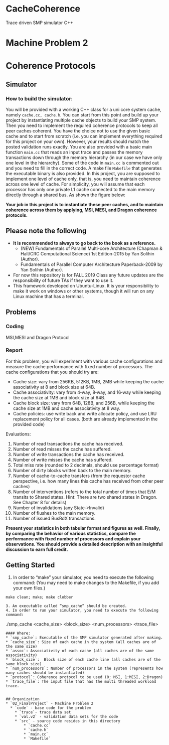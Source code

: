 # CacheCoherence
Trace driven SMP simulator C++
# Machine Problem 2
# Coherence Protocols


## Simulator
### How to build the simulator: 
You will be provided with a working C++ class for a uni core system cache, namely `cache.cc, cache.h`. You can start from this point and build up your project by instantiating multiple cache objects to build your SMP system. Then you need to implement the required coherence protocols to keep all peer caches coherent. You have the choice not to use the given basic cache and to start from scratch (i.e. you can implement everything required for this project on your own). However, your results should match the posted validation runs exactly. You are also provided with a basic main function `main.cc` that reads an input trace and passes the memory transactions down through the memory hierarchy (in our case we have only one level in the hierarchy). Some of the code in `main.cc` is commented out and you need to fill in the correct code. A make file `Makefile` that generates the executable binary is also provided. In this project, you are supposed to implement one level of cache only, that is, you need to maintain coherence across one level of cache. For simplicity, you will assume that each processor has only one private L1 cache connected to the main memory directly through a shared bus. As shown the figure below:


**Your job in this project is to instantiate these peer caches, and to maintain coherence across them by applying, MSI, MESI, and Dragon coherence protocols.**
## Please note the following

* **It is recommended to always to go back to the book as a reference.**
    * (NEW) Fundamentals of Parallel Multi-core Architecture (Chapman & Hall/CRC Computational Science) 1st Edition-2015 by Yan Solihin (Author).
    * Fundamentals of Parallel Computer Architecture Paperback-2009 by Yan Solihin (Author).
* For now this repository is for FALL 2019 Class any future updates are the responsibility of future TAs if they want to use it.
* This framework developed on Ubuntu-Linux. It is your responsibility to make it work on windows or other systems, though it will run on any Linux machine that has a terminal.

## Problems
### Coding
MSI,MESI and Dragon Protocol
### Report
For this problem, you will experiment with various cache configurations and measure the cache performance with fixed number of processors. The cache configurations that you should try are:
* Cache size: vary from 256KB, 512KB, 1MB, 2MB while keeping the cache associativity at 8 and block size at 64B.
* Cache associativity: vary from 4‐way, 8‐way, and 16‐way while keeping the cache size at 1MB and block size at 64B. 
* Cache block size: vary from 64B, 128B, and 256B, while keeping the cache size at 1MB and cache associativity at 8 way. 
* Cache policies: use write back and write allocate policy, and use LRU replacement policy for all cases. (both are already implemented in the provided code) 

Evaluations:
1. Number of read transactions the cache has received.               
2. Number of read misses the cache has suffered.                      
3. Number of write transactions the cache has received.                    
4. Number of write misses the cache has suffered.                    
5. Total miss rate (rounded to 2 decimals, should use percentage format)   
6. Number of dirty blocks written back to the main memory.
7. Number of cache-to-cache transfers (from the requestor cache perspective, i.e. how many lines this cache has received from other peer caches)
9. Number of interventions (refers to the total number of times that E/M transits to Shared states. Hint: There are two shared states in Dragon. See Chapter 8 for details)
10. Number of invalidations (any State‐>Invalid)               
11. Number of flushes to the main memory.              
12. Number of issued BusRdX transactions. 

**Present your statistics in both tabular format and figures as well. Finally, by comparing the behavior of various statistics, compare the performance with fixed number of processors and explain your observations. You should provide a detailed description with an insightful discussion to earn full credit.** 

## Getting Started

1. In order to “make” your simulator, you need to execute the following command: (You may need to make changes to the Makefile, if you add your own files.)
 ```
make clean; make; make clobber

3. An executable called “smp_cache” should be created.
4. In order to run your simulator, you need to execute the following command:
```
./smp_cache <cache_size>  <assoc> <block_size> <num_processors> <protocol> <trace_file>
```
#### Where: 
* `smp_cache`: Executable of the SMP simulator generated after making. 
* `cache_size`: Size of each cache in the system (all caches are of the same size)
* `assoc`: Associativity of each cache (all caches are of the same associativity)
* `block_size`:  Block size of each cache line (all caches are of the same block size) 
* `num_processors`: Number of processors in the system (represents how many caches should be instantiated) 
* `protocol`: Coherence protocol to be used (0: MSI, 1:MESI, 2:Dragon) 
* `trace_file`: The input file that has the multi threaded workload trace. 


## Organization
* `02_FinalProject` - Machine Problem 2
  * `code` - base code for the problem
    * `trace`- trace data set
    * `val.v2` - validation data sets for the code
    * `src` - source code resides in this directory
        * `cache.cc`
        * `cache.h`
        * `main.cc`
        * `Makefile` 





